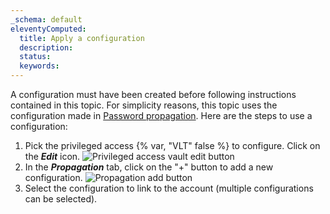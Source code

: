 ```yaml
---
_schema: default
eleventyComputed:
  title: Apply a configuration
  description:
  status:
  keywords:
---
```

A configuration must have been created before following instructions contained in this topic. For simplicity reasons, this topic uses the configuration made in [Password propagation](/pam/server/propagation-scripts/password-propagation/). Here are the steps to use a configuration:

1. Pick the privileged access {% var, "VLT" false %} to configure. Click on the ***Edit*** icon. ![Privileged access vault edit button](https://cdnweb.devolutions.net/docs/DVLS4056_2024_2.png "Privileged access vault edit button")
2. In the ***Propagation*** tab, click on the "+" button to add a new configuration.&nbsp;![Propagation add button](https://cdnweb.devolutions.net/docs/DVLS4057_2024_2.png "Propagation add button")
3. Select the configuration to link to the account (multiple configurations can be selected).

&nbsp;